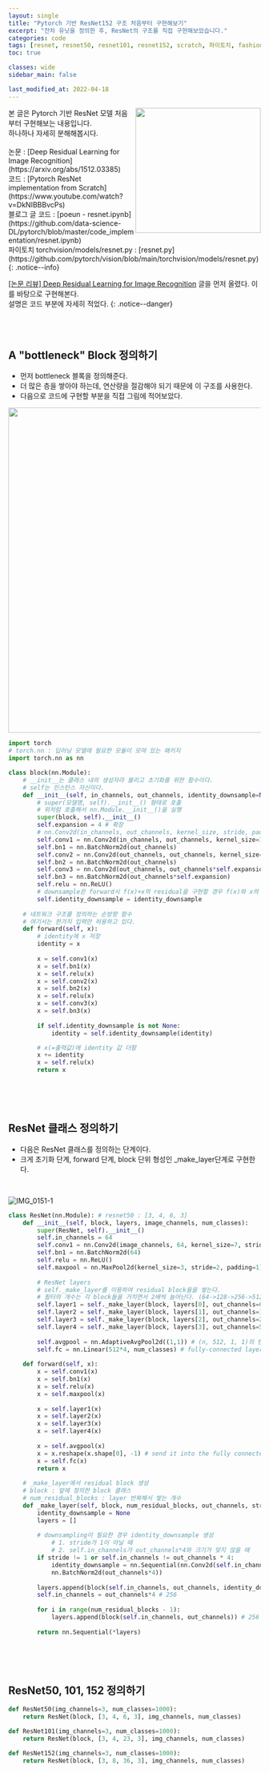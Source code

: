 ```yaml
---
layout: single
title: "Pytorch 기반 ResNet152 구조 처음부터 구현해보기"
excerpt: "잔차 유닛을 정의한 후, ResNet의 구조를 직접 구현해보았습니다."
categories: code
tags: [resnet, resnet50, resnet101, resnet152, scratch, 파이토치, fashion mnist, 코드, 구현, 모델, design, 설명, layer, 역전파, backpropagation, forward, __init__, nn.Module, Conv2d, BatchNrom2d, ReLU, dwonsample, identity, block, super, MaxPool2d, 딥러닝, cv, 컴퓨티 비전]
toc: true

classes: wide
sidebar_main: false

last_modified_at: 2022-04-18
---
```


<img align='right' width='250' src='https://user-images.githubusercontent.com/78655692/162919635-d03d7e8f-c492-493b-8c4d-d2f0f88ae67e.png'>
본 글은 Pytorch 기반 ResNet 모델 처음부터 구현해보는 내용입니다.<br>하나하나 자세히 분해해봅시다.  <br><br>논문 : [Deep Residual Learning for Image Recognition](https://arxiv.org/abs/1512.03385) <br> 코드 : [Pytorch ResNet implementation from Scratch](https://www.youtube.com/watch?v=DkNIBBBvcPs) <br> 블로그 글 코드 : [poeun - resnet.ipynb](https://github.com/data-science-DL/pytorch/blob/master/code_implementation/resnet.ipynb) <br> 파이토치 torchvision/models/resnet.py : [resnet.py](https://github.com/pytorch/vision/blob/main/torchvision/models/resnet.py)
{: .notice--info}

[[논문 리뷰] Deep Residual Learning for Image Recognition](https://ingu627.github.io/paper/ResNet/) 글을 먼저 올렸다. 이를 바탕으로 구현해본다. <br>
설명은 코드 부분에 자세히 적었다.
{: .notice--danger}

<br>
<br>


## A "bottleneck" Block 정의하기

- 먼저 bottleneck 블록을 정의해준다.
- 더 많은 층을 쌓아야 하는데, 연산량을 절감해야 되기 때문에 이 구조를 사용한다.
- 다음으로 코드에 구현할 부분을 직접 그림에 적어보았다.

<img src='https://user-images.githubusercontent.com/78655692/163796906-22b600a1-06dd-4575-aee1-56449681206a.jpg' width=650>

<br>

```python
import torch
# torch.nn : 딥러닝 모델에 필요한 모듈이 모여 있는 패키지
import torch.nn as nn

class block(nn.Module):
    # __init__는 클래스 내의 생성자라 불리고 초기화를 위한 함수이다.
    # self는 인스턴스 자신이다.
    def __init__(self, in_channels, out_channels, identity_downsample=None, stride=1):
        # super(모델명, self).__init__() 형태로 호출
        # 위처럼 호출해서 nn.Module.__init__()을 실행
        super(block, self).__init__()
        self.expansion = 4 # 확장
        # nn.Conv2d(in_channels, out_channels, kernel_size, stride, padding) 순서로 정의
        self.conv1 = nn.Conv2d(in_channels, out_channels, kernel_size=1, stride=1, padding=0)
        self.bn1 = nn.BatchNorm2d(out_channels)
        self.conv2 = nn.Conv2d(out_channels, out_channels, kernel_size=3, stride=stride, padding=1)
        self.bn2 = nn.BatchNorm2d(out_channels)
        self.conv3 = nn.Conv2d(out_channels, out_channels*self.expansion, kernel_size=1, stride=1, padding=0)
        self.bn3 = nn.BatchNorm2d(out_channels*self.expansion)
        self.relu = nn.ReLU()
        # downsample은 forward시 f(x)+x의 residual을 구현할 경우 f(x)와 x의 텐서사이즈가 다를 때 사용한다.
        self.identity_downsample = identity_downsample
    
    # 네트워크 구조를 정의하는 순방향 함수
    # 여기서는 한가지 입력만 허용하고 있다.
    def forward(self, x):
        # identity에 x 저장
        identity = x
        
        x = self.conv1(x)
        x = self.bn1(x)
        x = self.relu(x)
        x = self.conv2(x)
        x = self.bn2(x)
        x = self.relu(x)
        x = self.conv3(x)
        x = self.bn3(x)
        
        if self.identity_downsample is not None:
            identity = self.identity_downsample(identity)

        # x(=출력값)에 identity 값 더함    
        x += identity
        x = self.relu(x)
        return x
         
```

<br>
<br>

## ResNet 클래스 정의하기

- 다음은 ResNet 클래스를 정의하는 단계이다.
- 크게 초기화 단계, forward 단계, block 단위 형성인 _make_layer단계로 구현한다.

<br>

![IMG_0151-1](https://user-images.githubusercontent.com/78655692/163798851-390d9944-0884-4759-84c4-3fe5878288d9.jpg)

```python
class ResNet(nn.Module): # resnet50 : [3, 4, 6, 3]
    def __init__(self, block, layers, image_channels, num_classes):
        super(ResNet, self).__init__()
        self.in_channels = 64
        self.conv1 = nn.Conv2d(image_channels, 64, kernel_size=7, stride=2, padding=3)
        self.bn1 = nn.BatchNorm2d(64)
        self.relu = nn.ReLU()
        self.maxpool = nn.MaxPool2d(kernel_size=3, stride=2, padding=1)
        
        # ResNet layers
        # self._make_layer를 이용하여 residual block들을 쌓는다.
        # 필터의 개수는 각 block들을 거치면서 2배씩 늘어난다. (64->128->256->512)
        self.layer1 = self._make_layer(block, layers[0], out_channels=64, stride=1)
        self.layer2 = self._make_layer(block, layers[1], out_channels=128, stride=2)
        self.layer3 = self._make_layer(block, layers[2], out_channels=256, stride=2)
        self.layer4 = self._make_layer(block, layers[3], out_channels=512, stride=2)
        
        self.avgpool = nn.AdaptiveAvgPool2d((1,1)) # (n, 512, 1, 1)의 텐서로 만든다.
        self.fc = nn.Linear(512*4, num_classes) # fully-connected layer
        
    def forward(self, x):
        x = self.conv1(x)
        x = self.bn1(x)
        x = self.relu(x)
        x = self.maxpool(x)
        
        x = self.layer1(x)
        x = self.layer2(x)
        x = self.layer3(x)
        x = self.layer4(x)
        
        x = self.avgpool(x)
        x = x.reshape(x.shape[0], -1) # send it into the fully connected layer
        x = self.fc(x)
        return x
    
    # _make_layer에서 residual block 생성
    # block : 앞에 정의한 block 클래스
    # num_residual_blocks : layer 반복해서 쌓는 개수
    def _make_layer(self, block, num_residual_blocks, out_channels, stride):
        identity_downsample = None
        layers = []
        
        # downsampling이 필요한 경우 identity_downsample 생성
            # 1. stride가 1이 아닐 때
            # 2. self.in_channels가 out_channels*4와 크기가 맞지 않을 때
        if stride != 1 or self.in_channels != out_channels * 4:
            identity_downsample = nn.Sequential(nn.Conv2d(self.in_channels, out_channels*4, kernel_size=1, stride=stride),
            nn.BatchNorm2d(out_channels*4))
        
        layers.append(block(self.in_channels, out_channels, identity_downsample, stride))
        self.in_channels = out_channels*4 # 256
        
        for i in range(num_residual_blocks - 1):
            layers.append(block(self.in_channels, out_channels)) # 256 -> 64, 64*4 (256) again
        
        return nn.Sequential(*layers)
        
```

<br>
<br>

## ResNet50, 101, 152 정의하기

```python
def ResNet50(img_channels=3, num_classes=1000):
    return ResNet(block, [3, 4, 6, 3], img_channels, num_classes)

def ResNet101(img_channels=3, num_classes=1000):
    return ResNet(block, [3, 4, 23, 3], img_channels, num_classes)

def ResNet152(img_channels=3, num_classes=1000):
    return ResNet(block, [3, 8, 36, 3], img_channels, num_classes)
```




<br>
<br>
<br>
<br>